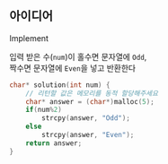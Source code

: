 ## 아이디어
Implement  
  
입력 받은 수(`num`)이 홀수면 문자열에 `Odd`,  
짝수면 문자열에 `Even`을 넣고 반환한다
```c
char* solution(int num) {
    // 리턴할 값은 메모리를 동적 할당해주세요
    char* answer = (char*)malloc(5);
    if(num%2)
        strcpy(answer, "Odd");
    else
        strcpy(answer, "Even");
    return answer;
}
```
